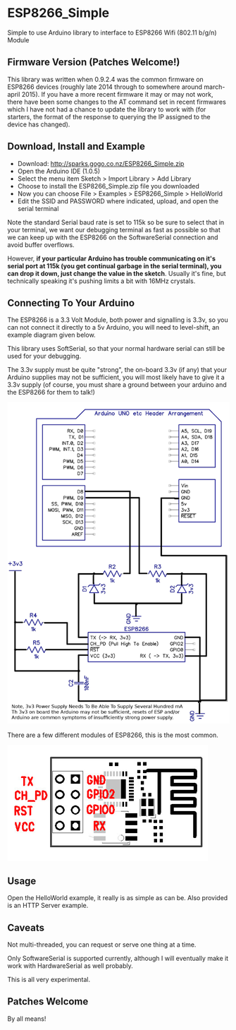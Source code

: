 ESP8266_Simple
===============

Simple to use Arduino library to interface to ESP8266 Wifi (802.11 b/g/n) Module

Firmware Version (Patches Welcome!)
------------------------------------

This library was written when 0.9.2.4 was the common firmware on ESP8266 devices (roughly late 2014 through to somewhere around march-april 2015).  If you have a more recent firmware it may or may not work, there have been some changes to the AT command set in recent firmwares which I have not had a chance to update the library to work with (for starters, the format of the response to querying the IP assigned to the device has changed).

Download, Install and Example
-----------------------------

* Download: http://sparks.gogo.co.nz/ESP8266_Simple.zip
* Open the Arduino IDE (1.0.5)
* Select the menu item Sketch > Import Library > Add Library
* Choose to install the ESP8266_Simple.zip file you downloaded
* Now you can choose File > Examples > ESP8266_Simple > HelloWorld
* Edit the SSID and PASSWORD where indicated, upload, and open the serial terminal
  
Note the standard Serial baud rate is set to 115k so be sure to select that in your terminal, we want our debugging terminal as fast as possible so that we can keep up with the ESP8266 on the SoftwareSerial connection and avoid buffer overflows.

However, **if your particular Arduino has trouble communicating on it's serial port at 115k (you get continual garbage in the serial terminal), you can drop it down, just change the value in the sketch**.  Usually it's fine, but technically speaking it's pushing limits a bit with 16MHz crystals.

Connecting To Your Arduino
--------------------------

The ESP8266 is a 3.3 Volt Module, both power and signalling is 3.3v, so you can not connect it directly to a 5v Arduino, you will need to level-shift, an example diagram given below.

This library uses SoftSerial, so that your normal hardware serial can still be used for your debugging.

The 3.3v supply must be quite "strong", the on-board 3.3v (if any) that your Arduino supplies may not be sufficient, you will most likely have to give it a 3.3v supply (of course, you must share a ground between your arduino and the ESP8266 for them to talk!)

![Example Wiring Diagram for ESP8266 Level Shifted with Zeners to Arduino](arduino-wiring-diagram.jpg?raw=true "Example Wiring Diagram")

There are a few different modules of ESP8266, this is the most common.

![Pinout Of Common (V091) ESP8266 Module](esp8266-091.jpg?raw=true "Pinout Of Common (V091) ESP8266 Module")



Usage
--------------------------

Open the HelloWorld example, it really is as simple as can be.  Also provided is an HTTP Server example.

Caveats
--------------------------

Not multi-threaded, you can request or serve one thing at a time.

Only SoftwareSerial is supported currently, although I will eventually make it work with HardwareSerial as well probably.

This is all very experimental.

Patches Welcome
--------------------------

By all means!


